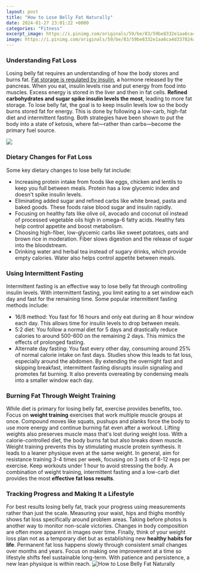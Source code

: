 ```yaml
---
layout: post
title: "How to Lose Belly Fat Naturally"
date: 2024-01-27 23:01:22 +0000
categories: "Fitness"
excerpt_image: https://i.pinimg.com/originals/59/be/83/59be8332e1aa6ca4d337824abf5298f1.png
image: https://i.pinimg.com/originals/59/be/83/59be8332e1aa6ca4d337824abf5298f1.png
---
```


### Understanding Fat Loss
Losing belly fat requires an understanding of how the body stores and burns fat. [Fat storage is regulated by insulin](https://store.fi.io.vn/cute-axolotl-funny-i-axolotl-questions-salamander-265/women&), a hormone released by the pancreas. When you eat, insulin levels rise and put energy from food into muscles. Excess energy is stored in the liver and then in fat cells. **Refined carbohydrates and sugar spike insulin levels the most**, leading to more fat storage. 
To lose belly fat, the goal is to keep insulin levels low so the body burns stored fat for energy. This is done by following a low-carb, high-fat diet and intermittent fasting. Both strategies have been shown to put the body into a state of ketosis, where fat—rather than carbs—become the primary fuel source.

![](https://www.fireupfitness.com/wp-content/uploads/2016/09/5-Easy-Ways-to-Reduce-Belly-Fat-Fast..1.jpeg)
### Dietary Changes for Fat Loss
Some key dietary changes to lose belly fat include:
- Increasing protein intake from foods like eggs, chicken and lentils to keep you full between meals. Protein has a low glycemic index and doesn't spike insulin levels.
- Eliminating added sugar and refined carbs like white bread, pasta and baked goods. These foods raise blood sugar and insulin rapidly. 
- Focusing on healthy fats like olive oil, avocado and coconut oil instead of processed vegetable oils high in omega-6 fatty acids. Healthy fats help control appetite and boost metabolism.
- Choosing high-fiber, low-glycemic carbs like sweet potatoes, oats and brown rice in moderation. Fiber slows digestion and the release of sugar into the bloodstream.
- Drinking water and herbal tea instead of sugary drinks, which provide empty calories. Water also helps control appetite between meals.
### Using Intermittent Fasting 
Intermittent fasting is an effective way to lose belly fat through controlling insulin levels. With intermittent fasting, you limit eating to a set window each day and fast for the remaining time. Some popular intermittent fasting methods include:
- 16/8 method: You fast for 16 hours and only eat during an 8 hour window each day. This allows time for insulin levels to drop between meals.
- 5:2 diet: You follow a normal diet for 5 days and drastically reduce calories to around 500-600 on the remaining 2 days. This mimics the effects of prolonged fasting.
- Alternate day fasting: You fast every other day, consuming around 25% of normal calorie intake on fast days. Studies show this leads to fat loss, especially around the abdomen.
By extending the overnight fast and skipping breakfast, intermittent fasting disrupts insulin signaling and promotes fat burning. It also prevents overeating by condensing meals into a smaller window each day.
### Burning Fat Through Weight Training
While diet is primary for losing belly fat, exercise provides benefits, too. Focus on **weight training** exercises that work multiple muscle groups at once. Compound moves like squats, pushups and planks force the body to use more energy and continue burning fat even after a workout.
Lifting weights also preserves muscle mass that's lost during weight loss. With a calorie-controlled diet, the body burns fat but also breaks down muscle. Weight training prevents this by stimulating muscle protein synthesis. It leads to a leaner physique even at the same weight.
In general, aim for resistance training 3-4 times per week, focusing on 3 sets of 8-12 reps per exercise. Keep workouts under 1 hour to avoid stressing the body. A combination of weight training, intermittent fasting and a low-carb diet provides the most **effective fat loss results**.
### Tracking Progress and Making It a Lifestyle
For best results losing belly fat, track your progress using measurements rather than just the scale. Measuring your waist, hips and thighs monthly shows fat loss specifically around problem areas. 
Taking before photos is another way to monitor non-scale victories. Changes in body composition are often more apparent in images over time.
Finally, think of your weight loss plan not as a temporary diet but as establishing new **healthy habits for life**. Permanent fat loss happens slowly through consistent small changes over months and years. Focus on making one improvement at a time so lifestyle shifts feel sustainable long-term. With patience and persistence, a new lean physique is within reach.
![How to Lose Belly Fat Naturally](https://i.pinimg.com/originals/59/be/83/59be8332e1aa6ca4d337824abf5298f1.png)